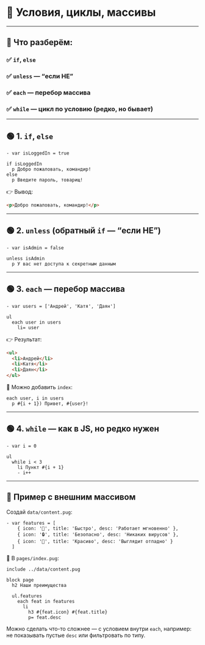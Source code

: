 # 🧠 Условия, циклы, массивы

---

## 🔹 Что разберём:
### ✅ `if`, `else`
### ✅ `unless` — “если НЕ”
### ✅ `each` — перебор массива
### ✅ `while` — цикл по условию (редко, но бывает)

---

## 🟢 1. `if`, `else`

```pug
- var isLoggedIn = true

if isLoggedIn
  p Добро пожаловать, командир!
else
  p Введите пароль, товарищ!
```

👉 Вывод:

```html
<p>Добро пожаловать, командир!</p>
```

---

## 🟢 2. `unless` (обратный `if` — “если НЕ”)

```pug
- var isAdmin = false

unless isAdmin
  p У вас нет доступа к секретным данным
```

---

## 🟢 3. `each` — перебор массива

```pug
- var users = ['Андрей', 'Катя', 'Даян']

ul
  each user in users
    li= user
```

👉 Результат:

```html
<ul>
  <li>Андрей</li>
  <li>Катя</li>
  <li>Даян</li>
</ul>
```

🧠 Можно добавить `index`:

```pug
each user, i in users
  p #{i + 1}) Привет, #{user}!
```

---

## 🟢 4. `while` — как в JS, но редко нужен

```pug
- var i = 0

ul
  while i < 3
    li Пункт #{i + 1}
    - i++
```

---

## 📄 Пример с внешним массивом

Создай `data/content.pug`:

```pug
- var features = [
    { icon: '🚀', title: 'Быстро', desc: 'Работает мгновенно' },
    { icon: '🔒', title: 'Безопасно', desc: 'Никаких вирусов' },
    { icon: '🎨', title: 'Красиво', desc: 'Выглядит отпадно' }
  ]
```

📄 В `pages/index.pug`:

```pug
include ../data/content.pug

block page
  h2 Наши преимущества

  ul.features
    each feat in features
      li
        h3 #{feat.icon} #{feat.title}
        p= feat.desc
```

Можно сделать что-то сложнее — с условием внутри `each`, например: не показывать пустые `desc` или фильтровать по типу.
